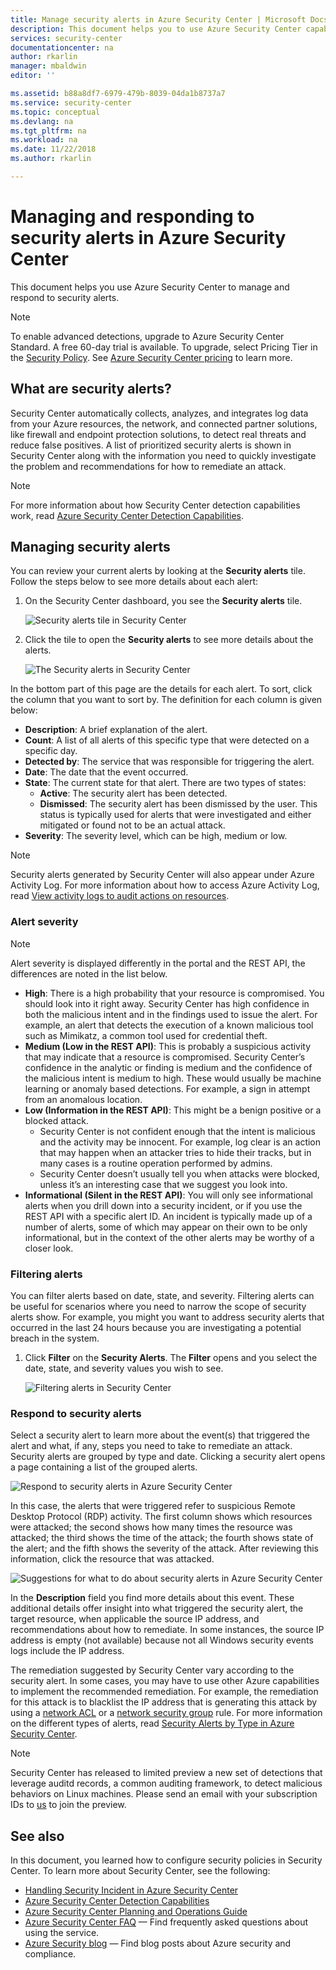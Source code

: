 ```yaml
---
title: Manage security alerts in Azure Security Center | Microsoft Docs
description: This document helps you to use Azure Security Center capabilities to manage and respond to security alerts.
services: security-center
documentationcenter: na
author: rkarlin
manager: mbaldwin
editor: ''

ms.assetid: b88a8df7-6979-479b-8039-04da1b8737a7
ms.service: security-center
ms.topic: conceptual
ms.devlang: na
ms.tgt_pltfrm: na
ms.workload: na
ms.date: 11/22/2018
ms.author: rkarlin

---
```

# Managing and responding to security alerts in Azure Security Center
This document helps you use Azure Security Center to manage and respond to security alerts.

> [!NOTE]
> To enable advanced detections, upgrade to Azure Security Center Standard. A free 60-day trial is available. To upgrade, select Pricing Tier in the [Security Policy](security-center-azure-policy.md). See [Azure Security Center pricing](security-center-pricing.md) to learn more.
>
>

## What are security alerts?
Security Center automatically collects, analyzes, and integrates log data from your Azure resources, the network, and connected partner solutions, like firewall and endpoint protection solutions, to detect real threats and reduce false positives. A list of prioritized security alerts is shown in Security Center along with the information you need to quickly investigate the problem and recommendations for how to remediate an attack.


> [!NOTE]
> For more information about how Security Center detection capabilities work, read [Azure Security Center Detection Capabilities](security-center-detection-capabilities.md).
>
>

## Managing security alerts
You can review your current alerts by looking at the **Security alerts** tile. Follow the steps below to see more details about each alert:

1. On the Security Center dashboard, you see the **Security alerts** tile.

    ![Security alerts tile in Security Center](./media/security-center-managing-and-responding-alerts/security-center-managing-and-responding-alerts-fig1-ga.png)

2. Click the tile to open the **Security alerts** to see more details about the alerts.

   ![The Security alerts in Security Center](./media/security-center-managing-and-responding-alerts/security-center-managing-and-responding-alerts-fig2-ga.png)

In the bottom part of this page are the details for each alert. To sort, click the column that you want to sort by. The definition for each column is given below:

* **Description**: A brief explanation of the alert.
* **Count**: A list of all alerts of this specific type that were detected on a specific day.
* **Detected by**: The service that was responsible for triggering the alert.
* **Date**: The date that the event occurred.
* **State**: The current state for that alert. There are two types of states:
  * **Active**: The security alert has been detected.
  * **Dismissed**: The security alert has been dismissed by the user. This status is typically used for alerts that were investigated and either mitigated or found not to be an actual attack.
* **Severity**: The severity level, which can be high, medium or low.

> [!NOTE]
> Security alerts generated by Security Center will also appear under Azure Activity Log. For more information about how to access Azure Activity Log, read [View activity logs to audit actions on resources](https://docs.microsoft.com/azure/azure-resource-manager/resource-group-audit).
>


### Alert severity

> [!NOTE]
> Alert severity is displayed differently in the portal and the REST API, the differences are noted in the list below.

-	**High**: There is a high probability that your resource is compromised. 
You should look into it right away. Security Center has high confidence in both the malicious intent and in the findings used to issue the alert. For example, an alert that detects the execution of a known malicious tool such as Mimikatz, a common tool used for credential theft. 
-	**Medium (Low in the REST API)**: This is probably a suspicious activity that may indicate that a resource is compromised.
Security Center’s confidence in the analytic or finding is medium and the confidence of the malicious intent is medium to high. These would usually be machine learning or anomaly based detections. For example, a sign in attempt from an anomalous location.
-	**Low (Information in the REST API)**: This might be a benign positive or a blocked attack. 
    - Security Center is not confident enough that the intent is malicious and the activity may be innocent. For example, log clear is an action that may happen when an attacker tries to hide their tracks, but in many cases is a routine operation performed by admins.
    - Security Center doesn’t usually tell you when attacks were blocked, unless it’s an interesting case that we suggest you look into. 
-	**Informational (Silent in the REST API)**: You will only see informational alerts when you drill down into a security incident, or if you use the REST API with a specific alert ID. An incident is typically made up of a number of alerts, some of which may appear on their own to be only informational, but in the context of the other alerts may be worthy of a closer look. 

### Filtering alerts
You can filter alerts based on date, state, and severity. Filtering alerts can be useful for scenarios where you need to narrow the scope of security alerts show. For example, you might you want to address security alerts that occurred in the last 24 hours because you are investigating a potential breach in the system.

1. Click **Filter** on the **Security Alerts**. The **Filter** opens and you select the date, state, and severity values you wish to see.

    ![Filtering alerts in Security Center](./media/security-center-managing-and-responding-alerts/security-center-managing-and-responding-alerts-fig3-2017.png)

### Respond to security alerts
Select a security alert to learn more about the event(s) that triggered the alert and what, if any, steps you need to take to remediate an attack. Security alerts are grouped by type and date. Clicking a security alert opens a page containing a list of the grouped alerts.

![Respond to security alerts in Azure Security Center](./media/security-center-managing-and-responding-alerts/security-center-managing-and-responding-alerts-fig5-ga.png)

In this case, the alerts that were triggered refer to suspicious Remote Desktop Protocol (RDP) activity. The first column shows which resources were attacked; the second shows how many times the resource was attacked; the third shows the time of the attack; the fourth shows state of the alert; and the fifth shows the severity of the attack. After reviewing this information, click the resource that was attacked.

![Suggestions for what to do about security alerts in Azure Security Center](./media/security-center-managing-and-responding-alerts/security-center-managing-and-responding-alerts-fig6-ga.png)

In the **Description** field you find more details about this event. These additional details offer insight into what triggered the security alert, the target resource, when applicable the source IP address, and recommendations about how to remediate.  In some instances, the source IP address is empty (not available) because not all Windows security events logs include the IP address.

The remediation suggested by Security Center vary according to the security alert. In some cases, you may have to use other Azure capabilities to implement the recommended remediation. For example, the remediation for this attack is to blacklist the IP address that is generating this attack by using a [network ACL](../virtual-network/virtual-networks-acl.md) or a [network security group](../virtual-network/security-overview.md#security-rules) rule. For more information on the different types of alerts, read [Security Alerts by Type in Azure Security Center](security-center-alerts-type.md).

> [!NOTE]
> Security Center has released to limited preview a new set of detections that leverage auditd records, a common auditing framework, to detect malicious behaviors on Linux machines. Please send an email 
> with your subscription IDs to [us](mailto:ASC_linuxdetections@microsoft.com) to join the preview.


## See also
In this document, you learned how to configure security policies in Security Center. To learn more about Security Center, see the following:

* [Handling Security Incident in Azure Security Center](security-center-incident.md)
* [Azure Security Center Detection Capabilities](security-center-detection-capabilities.md)
* [Azure Security Center Planning and Operations Guide](security-center-planning-and-operations-guide.md)
* [Azure Security Center FAQ](security-center-faq.md) — Find frequently asked questions about using the service.
* [Azure Security blog](https://blogs.msdn.com/b/azuresecurity/) — Find blog posts about Azure security and compliance.
